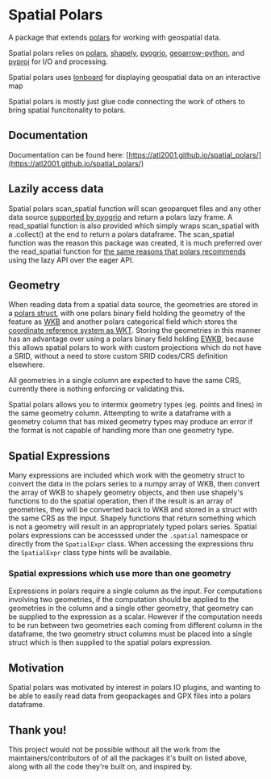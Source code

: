 # Spatial Polars
A package that extends [polars](https://pola.rs) for working with geospatial data.

Spatial polars relies on [polars](https://pola.rs), [shapely](https://shapely.readthedocs.io/en/stable/), [pyogrio](https://pyogrio.readthedocs.io/en/latest/introduction.html), [geoarrow-python](https://geoarrow.org/geoarrow-python/main/index.html), and [pyproj](https://pyproj4.github.io/pyproj/stable/index.html) for I/O and processing.

Spatial polars uses [lonboard](https://developmentseed.org/lonboard/latest/) for displaying geospatial data on an interactive map

Spatial polars is mostly just glue code connecting the work of others to bring spatial funcitonality to polars.

## Documentation
Documentation can be found here: [https://atl2001.github.io/spatial_polars/](https://atl2001.github.io/spatial_polars/)

## Lazily access data
Spatial polars scan_spatial function will scan geoparquet files and any other data source [supported by pyogrio](https://pyogrio.readthedocs.io/en/latest/supported_formats.html) and return a polars lazy frame.  A read_spatial function is also provided which simply wraps scan_spatial with a .collect() at the end to return a polars dataframe. The scan_spatial function was the reason this package was created, it is much preferred over the read_spatial function for [the same reasons that polars recommends](https://docs.pola.rs/user-guide/lazy/using/) using the lazy API over the eager API.

## Geometry
When reading data from a spatial data source, the geometries are stored in a [polars struct](https://docs.pola.rs/user-guide/expressions/structs/), with one polars binary field holding the geometry of the feature as [WKB](https://libgeos.org/specifications/wkb/) and another polars categorical field which stores the [coordinate reference system as WKT](https://en.wikipedia.org/wiki/Well-known_text_representation_of_coordinate_reference_systems). Storing the geometries in this manner has an advantage over using a polars binary field holding [EWKB](https://libgeos.org/specifications/wkb/#extended-wkb), because this allows spatial polars to work with custom projections which do not have a SRID, without a need to store custom SRID codes/CRS definition elsewhere.

All geometries in a single column are expected to have the same CRS, currently there is nothing enforcing or validating this.

Spatial polars allows you to intermix geometry types (eg. points and lines) in the same geometry column.  Attempting to write a dataframe with a geometry column that has mixed geometry types may produce an error if the format is not capable of handling more than one geometry type.

## Spatial Expressions
Many expressions are included which work with the geometry struct to convert the data in the polars series to a numpy array of WKB, then convert the array of WKB to shapely geometry objects, and then use shapely's functions to do the spatial operation, then if the result is an array of geometries, they will be converted back to WKB and stored in a struct with the same CRS as the input.  Shapely functions that return something which is not a geometry will result in an appropriately typed polars series.  Spatial polars expressions can be accesssed under the `.spatial` namespace or directly from the `SpatialExpr` class.  When accessing the expressions thru the `SpatialExpr` class type hints will be available.

### Spatial expressions which use more than one geometry
Expressions in polars require a single column as the input. For computations involving two geometries, if the computation should be applied to the geometries in the column and a single other geometry, that geometry can be supplied to the expression as a scalar. However if the computation needs to be run between two geometries each coming from different column in the dataframe, the two geometry struct columns must be placed into a single struct which is then supplied to the spatial polars expression.

## Motivation
Spatial polars was motivated by interest in polars IO plugins, and wanting to be able to easily read data from geopackages and GPX files into a polars dataframe.

## Thank you!
This project would not be possible without all the work from the maintainers/contributors of of all the packages it's built on listed above, along with all the code they're built on, and inspired by.
